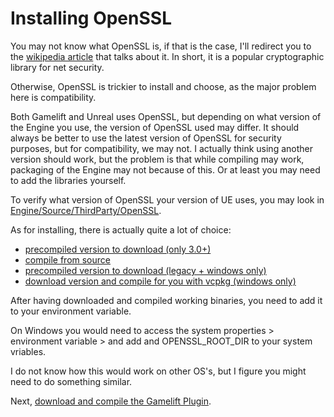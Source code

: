 # Installing OpenSSL

You may not know what OpenSSL is, if that is the case, I'll redirect you to the [wikipedia article](https://fr.wikipedia.org/wiki/OpenSSL) that talks about it. In short, it is a popular cryptographic library for net security. 

Otherwise, OpenSSL is trickier to install and choose, as the major problem here is compatibility.

Both Gamelift and Unreal uses OpenSSL, but depending on what version of the Engine you use, the version of OpenSSL used may differ.
It should always be better to use the latest version of OpenSSL for security purposes, but for compatibility, we may not.
I actually think using another version should work, but the problem is that while compiling may work, packaging of the Engine may not because of this.
Or at least you may need to add the libraries yourself.

To verify what version of OpenSSL your version of UE uses, you may look in [Engine/Source/ThirdParty/OpenSSL](Engine/Source/ThirdParty/OpenSSL).

As for installing, there is actually quite a lot of choice:

- [precompiled version to download (only 3.0+)](https://openssl-library.org/source/index.html)
- [compile from source](https://github.com/openssl/openssl/tree/master?tab=readme-ov-file#build-and-install)
- [precompiled version to download (legacy + windows only)](https://wiki.openssl.org/index.php/Binaries)
- [download version and compile for you with vcpkg (windows only)](https://vcpkgx.com/details.html?package=openssl)

After having downloaded and compiled working binaries, you need to add it to your environment variable.

On Windows you would need to access the system properties > environment variable > and add and OPENSSL_ROOT_DIR to your system vriables.

I do not know how this would work on other OS's, but I figure you might need to do something similar.

Next, [download and compile the Gamelift Plugin](Install_GameliftSDK_UE_Plugin.md).
